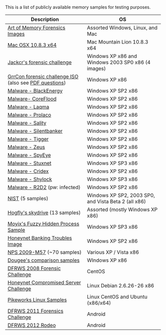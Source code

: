 This is a list of publicly available memory samples for testing purposes. 

| Description | OS|
|-------------|---|
| [Art of Memory Forensics Images](http://www.memoryanalysis.net/#!amf/cmg5) | Assorted Windows, Linux, and Mac |
| [Mac OSX 10.8.3 x64](http://www.memoryanalysis.net/memuploads/MacMountainLion_10_8_3_AMDx64.vmem.7z) | Mac Mountain Lion 10.8.3 x64|
| [Jackcr's forensic challenge](https://t.co/Rfx8Iw7j) | Windows XP x86 and Windows 2003 SP0 x86 (4 images)|
| [GrrCon forensic challenge ISO](http://t.co/m0JCvrnV) (also see [PDF questions](http://t.co/tgpdyUWb)) |Windows XP x86 |
| [Malware - BlackEnergy](http://malwarecookbook.googlecode.com/svn-history/r26/trunk/17/6/be2.vmem.zip)  |  Windows XP SP2 x86 |
| [Malware- CoreFlood](http://malwarecookbook.googlecode.com/svn-history/r26/trunk/16/6/coreflood.vmem.zip)  |  Windows XP SP2 x86 |
| [Malware - Laqma](http://malwarecookbook.googlecode.com/svn-history/r26/trunk/16/7/laqma.vmem.zip)  |  Windows XP SP2 x86 |
| [Malware - Prolaco](http://malwarecookbook.googlecode.com/svn-history/r26/trunk/15/6/prolaco.vmem.zip) |  Windows XP SP2 x86 |
| [Malware - Sality](http://malwarecookbook.googlecode.com/svn-history/r26/trunk/17/11/sality.vmem.zip) |  Windows XP SP2 x86 |
| [Malware - Silentbanker](http://malwarecookbook.googlecode.com/svn-history/r26/trunk/16/6/silentbanker.vmem.zip) |  Windows XP SP2 x86 |
| [Malware - Tigger](http://malwarecookbook.googlecode.com/svn-history/r26/trunk/17/8/tigger.vmem.zip) |  Windows XP SP2 x86 |
| [Malware - Zeus](http://malwarecookbook.googlecode.com/svn-history/r26/trunk/17/1/zeus.vmem.zip) |  Windows XP SP2 x86 |
| [Malware - SpyEye](http://code.google.com/p/malwarecookbook/source/browse/trunk/spyeye.vmem.zip) |  Windows XP SP2 x86 |
| [Malware - Stuxnet](http://malwarecookbook.googlecode.com/svn/trunk/stuxnet.vmem.zip) |  Windows XP SP3 x86|
| [Malware - Cridex](http://files.sempersecurus.org/dumps/cridex_memdump.zip)  |  Windows XP SP2 x86 |
| [Malware - Shylock](http://various-things.googlecode.com/files/vmem2.zip)  |  Windows XP SP3 x86 |
| [Malware - R2D2](http://www.mediafire.com/file/yxqodp1p2aca91x/0zapftis.rar) (pw: infected)  |  Windows XP SP2 x86 |
| [NIST](http://www.cfreds.nist.gov/mem/memory-images.rar) (5 samples) |  Windows XP SP2, 2003 SP0, and Vista Beta 2 (all x86)|
| [Hogfly's skydrive](http://cid-5694a755c9c6a175.skydrive.live.com/browse.aspx/Public) (13 samples) |  Assorted (mostly Windows XP x86) |
| [Moyix's Fuzzy Hidden Process Sample](http://amnesia.gtisc.gatech.edu/~moyix/ds_fuzz_hidden_proc.img.bz2) |  Windows XP SP3 x86 |
| [Honeynet Banking Troubles Image](https://www.honeynet.org/challenges/2010_3_banking_troubles) |  Windows XP SP2 x86 |
| [NPS 2009-M57](http://digitalcorpora.org/corp/nps/scenarios/2009-m57-patents/ram/) (~70 samples)  |   Various XP / Vista x86 |
| [Dougee's comparison samples](http://dougee652.blogspot.com/2011/04/malware-memory-images.html) |  WIndows XP x86 |
| [DFRWS 2008 Forensic Challenge](http://www.dfrws.org/2008/challenge/submission.shtml)  |  CentOS |
| [Honeynet Compromised Server Challenge](http://www.honeynet.org/challenges/2011_7_compromised_server)  |  Linux Debian 2.6.26-26 x86 |
| [Pikeworks Linux Samples](http://secondlookforensics.com/images.html)  |  Linux CentOS and Ubuntu (x86/x64) |
| [DFRWS 2011 Forensics Challenge](http://www.dfrws.org/2011/challenge/Case1.tgz)  |  Android |
| [DFRWS 2012 Rodeo](http://dfrws.org/2012/Rodeo2012.tgz)  |  Android |
